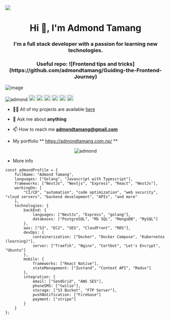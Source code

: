 ![](https://komarev.com/ghpvc/?username=admondtamang)

<h1 align="center">Hi 👋, I'm Admond Tamang </h1>
<h3 align="center"> I'm a full stack developer with a passion for learning new technologies.  </h3>
<h3 align="center"> Useful repo:  ![Frontend tips and tricks](https://github.com/admondtamang/Guiding-the-Frontend-Journey) </h3>


![image](https://github.com/saadeghi/saadeghi/blob/master/dino.gif)

<p align="left">
<img src="https://komarev.com/ghpvc/?username=admondtamang" alt="admond" />
  <img src="https://img.icons8.com/color/48/000000/git.png" alt="git" width="20" height="20"/> 
  <img src="https://img.icons8.com/color/48/000000/react-native.png" alt="react" width="20" height="20"/> 
  <img src="https://img.icons8.com/color/48/000000/intellij-idea.png" alt="II" width="20" height="20"/> 
  <img src="https://img.icons8.com/color/48/000000/c-sharp-logo.png"  alt="II" width="20" height="20"/>
  <img src="https://img.icons8.com/color/48/000000/azure-1.png" alt="azure" witdth="20" height="20"/>
  <img src="https://img.icons8.com/color/48/000000/nodejs.png" alt="nodejs" width="20" height="20"/></p>

- 👨‍💻 All of my projects are available  [here](https://github.com/admondtamang?tab=repositories)

- 💬 Ask me about **anything**

- 📫 How to reach me **admondtamang@gmail.com**

- My portfolio ** https://admondtamang.com.np/ **

<p align="center"> 
  <img src="https://github-readme-stats.vercel.app/api?username=admondtamang&show_icons=true" alt="admond" />
 </p>

- More info
```
const admondProfile = {
    fullName: "Admond Tamang",
    languages: ["Golang", "Javascript with Typescript"],
    frameworks: ["NestJs", "Nextjs", "Express", "React", "NestJs"],
    workingOn: [
        "CI/CD", "automation", "code optimization", "web security", "cloud servers", "backend development", "APIs", "and more"
    ],
    technologies: {
        backEnd: {
            languages: ["NestJs", "Express", "golang"],
            databases: ["PostgreSQL", "MS SQL", "MongoDB", "MySQL"]
        },
        aws: ["S3", "EC2", "SES", "CloudFront", "RDS"],
        devOps: {
            containerization: ["Docker", "Docker Compose", "Kubernetes (learning)"],
            server: ["Traefik", "Nginx", "Certbot", "Let's Encrypt", "Ubuntu"]
        },
        mobile: {
            frameworks: ["React Native"],
            stateManagement: ["Zustand", "Context API", "Redux"]
        },
        integration: {
            email: ["SendGrid", "AWS SES"],
            phoneSMS: ["twilio"],
            storage: ["S3 Bucket", "FTP Server"],
            pushNotification: ["Firebase"]
            payment: ["stripe"]
        }
    }
};
```
